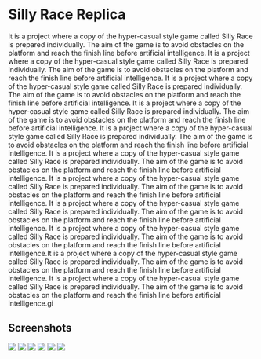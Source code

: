 # Silly Race Replica
It is a project where a copy of the hyper-casual style game called Silly Race is prepared individually. The aim of the game is to avoid obstacles on the platform and reach the finish line before artificial intelligence.
It is a project where a copy of the hyper-casual style game called Silly Race is prepared individually. The aim of the game is to avoid obstacles on the platform and reach the finish line before artificial intelligence.
It is a project where a copy of the hyper-casual style game called Silly Race is prepared individually. The aim of the game is to avoid obstacles on the platform and reach the finish line before artificial intelligence.
It is a project where a copy of the hyper-casual style game called Silly Race is prepared individually. The aim of the game is to avoid obstacles on the platform and reach the finish line before artificial intelligence.
It is a project where a copy of the hyper-casual style game called Silly Race is prepared individually. The aim of the game is to avoid obstacles on the platform and reach the finish line before artificial intelligence.
It is a project where a copy of the hyper-casual style game called Silly Race is prepared individually. The aim of the game is to avoid obstacles on the platform and reach the finish line before artificial intelligence.
It is a project where a copy of the hyper-casual style game called Silly Race is prepared individually. The aim of the game is to avoid obstacles on the platform and reach the finish line before artificial intelligence.
It is a project where a copy of the hyper-casual style game called Silly Race is prepared individually. The aim of the game is to avoid obstacles on the platform and reach the finish line before artificial intelligence.
It is a project where a copy of the hyper-casual style game called Silly Race is prepared individually. The aim of the game is to avoid obstacles on the platform and reach the finish line before artificial intelligence.It is a project where a copy of the hyper-casual style game called Silly Race is prepared individually. The aim of the game is to avoid obstacles on the platform and reach the finish line before artificial intelligence.
It is a project where a copy of the hyper-casual style game called Silly Race is prepared individually. The aim of the game is to avoid obstacles on the platform and reach the finish line before artificial intelligence.gi



## Screenshots

<img src="https://user-images.githubusercontent.com/55920002/114303501-15d72700-9ad7-11eb-9a32-582c08c19d52.png"/>
<img src="https://user-images.githubusercontent.com/55920002/114303509-1a9bdb00-9ad7-11eb-8b5b-2cf1f7a5d29f.png"/>
<img src="https://user-images.githubusercontent.com/55920002/114303508-196aae00-9ad7-11eb-9703-6d793acf5c09.png"/>
<img src="https://user-images.githubusercontent.com/55920002/114303505-17a0ea80-9ad7-11eb-8ad5-146443dfa6f9.png"/>
<img src="https://user-images.githubusercontent.com/55920002/114303504-17a0ea80-9ad7-11eb-8ab6-33cd29538b9f.png"/>
<img src="https://user-images.githubusercontent.com/55920002/114303503-17085400-9ad7-11eb-9751-729229650780.png"/>
